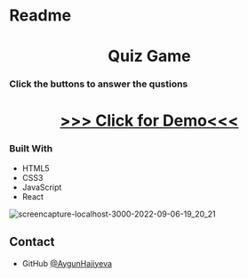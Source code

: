 # Readme

<h1 align="center">Quiz Game</h1>

<h3 >
Click the buttons to answer the qustions
</h3>

<div align="center">
<h1>
<a href="https://quiz-question-project.herokuapp.com/">
>>> Click for Demo<<<
</a>
</h1>
</div>



### Built With

<ul>
<li>HTML5</li>
<li>CSS3</li>
<li>JavaScript</li>
<li>React</li>
</ul>

![screencapture-localhost-3000-2022-09-06-19_20_21](https://user-images.githubusercontent.com/99952793/188685988-37661558-3a8d-4b49-9b65-1a068e2d7d28.png)


## Contact

- GitHub [@AygunHajiyeva]([https://https](https://https/)://github.com/AygunHajiyeva)
